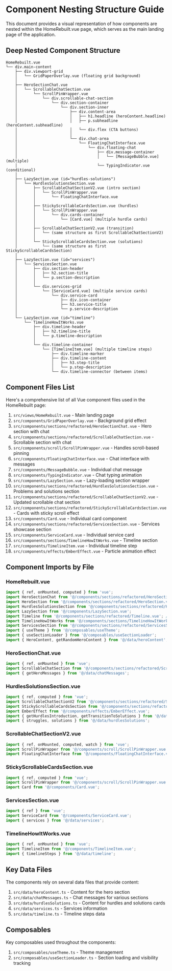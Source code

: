 # Component Nesting Structure Guide

This document provides a visual representation of how components are nested within the HomeRebuilt.vue page, which serves as the main landing page of the application.

## Deep Nested Component Structure

```
HomeRebuilt.vue
└── div.main-content
    ├── div.viewport-grid
    │   └── GridPaperOverlay.vue (floating grid background)
    │
    ├── HeroSectionChat.vue
    │   └── ScrollableChatSection.vue
    │       └── ScrollPinWrapper.vue
    │           └── div.scrollable-chat-section
    │               └── div.section-container
    │                   └── div.section-inner
    │                       ├── div.content-area
    │                       │   ├── h1.headline (heroContent.headline)
    │                       │   ├── p.subheadline (heroContent.subheadline)
    │                       │   └── div.flex (CTA buttons)
    │                       │
    │                       └── div.chat-area
    │                           └── FloatingChatInterface.vue
    │                               └── div.floating-chat
    │                                   ├── div.message-container
    │                                   │   └── [MessageBubble.vue] (multiple)
    │                                   └── TypingIndicator.vue (conditional)
    │
    ├── LazySection.vue (id="hurdles-solutions")
    │   └── HurdlesSolutionsSection.vue
    │       ├── ScrollableChatSectionV2.vue (intro section)
    │       │   └── ScrollPinWrapper.vue
    │       │       └── FloatingChatInterface.vue
    │       │
    │       ├── StickyScrollableCardsSection.vue (hurdles)
    │       │   └── ScrollPinWrapper.vue
    │       │       └── div.cards-container
    │       │           └── [Card.vue] (multiple hurdle cards)
    │       │
    │       ├── ScrollableChatSectionV2.vue (transition)
    │       │   └── (same structure as first ScrollableChatSectionV2)
    │       │
    │       └── StickyScrollableCardsSection.vue (solutions)
    │           └── (same structure as first StickyScrollableCardsSection)
    │
    ├── LazySection.vue (id="services")
    │   └── ServicesSection.vue
    │       ├── div.section-header
    │       │   ├── h2.section-title
    │       │   └── p.section-description
    │       │
    │       └── div.services-grid
    │           └── [ServiceCard.vue] (multiple service cards)
    │               └── div.service-card
    │                   ├── div.icon-container
    │                   ├── h3.service-title
    │                   └── p.service-description
    │
    └── LazySection.vue (id="timeline")
        └── TimelineHowItWorks.vue
            ├── div.timeline-header
            │   ├── h2.timeline-title
            │   └── p.timeline-description
            │
            └── div.timeline-container
                └── [TimelineItem.vue] (multiple timeline steps)
                    ├── div.timeline-marker
                    ├── div.timeline-content
                    │   ├── h3.step-title
                    │   └── p.step-description
                    └── div.timeline-connector (between items)
```

## Component Files List

Here's a comprehensive list of all Vue component files used in the HomeRebuilt page:

1. `src/views/HomeRebuilt.vue` - Main landing page
2. `src/components/GridPaperOverlay.vue` - Background grid effect
3. `src/components/sections/refactored/HeroSectionChat.vue` - Hero section with chat
4. `src/components/sections/refactored/ScrollableChatSection.vue` - Scrollable section with chat
5. `src/components/scroll/ScrollPinWrapper.vue` - Handles scroll-based pinning
6. `src/components/FloatingChatInterface.vue` - Chat interface with messages
7. `src/components/MessageBubble.vue` - Individual chat message
8. `src/components/TypingIndicator.vue` - Chat typing animation
9. `src/components/LazySection.vue` - Lazy-loading section wrapper
10. `src/components/sections/refactored/HurdlesSolutionsSection.vue` - Problems and solutions section
11. `src/components/sections/refactored/ScrollableChatSectionV2.vue` - Updated scrollable chat section
12. `src/components/sections/refactored/StickyScrollableCardsSection.vue` - Cards with sticky scroll effect
13. `src/components/Card.vue` - Individual card component
14. `src/components/sections/refactored/ServicesSection.vue` - Services showcase section
15. `src/components/ServiceCard.vue` - Individual service card
16. `src/components/sections/TimelineHowItWorks.vue` - Timeline section
17. `src/components/TimelineItem.vue` - Individual timeline step
18. `src/components/effects/EmberEffect.vue` - Particle animation effect

## Component Imports by File

### HomeRebuilt.vue

```typescript
import { ref, onMounted, computed } from 'vue';
import HeroSectionChat from '@/components/sections/refactored/HeroSectionChat.vue';
import HeroSection from '@/components/sections/refactored/HeroSection.vue'; // Commented out in code
import HurdlesSolutionsSection from '@/components/sections/refactored/HurdlesSolutionsSection.vue';
import LazySection from '@/components/LazySection.vue';
import Timeline from '@/components/sections/refactored/Timeline.vue'; // Commented out in code
import TimelineHowItWorks from '@/components/sections/TimelineHowItWorks.vue';
import ServicesSection from '@/components/sections/refactored/ServicesSection.vue';
import { useTheme } from '@/composables/useTheme';
import { useSectionLoader } from '@/composables/useSectionLoader';
import { HeroContent, getRandomHeroContent } from '@/data/heroContent';
```

### HeroSectionChat.vue

```typescript
import { ref, onMounted } from 'vue';
import ScrollableChatSection from '@/components/sections/refactored/ScrollableChatSection.vue';
import { getHeroMessages } from '@/data/chatMessages';
```

### HurdlesSolutionsSection.vue

```typescript
import { ref, computed } from 'vue';
import ScrollableChatSectionV2 from '@/components/sections/refactored/ScrollableChatSectionV2.vue';
import StickyScrollableCardsSection from '@/components/sections/refactored/StickyScrollableCardsSection.vue';
import EmberEffect from '@/components/effects/EmberEffect.vue';
import { getHurdlesIntroduction, getTransitionToSolutions } from '@/data/chatMessages';
import { struggles, solutions } from '@/data/hurdlesSolutions';
```

### ScrollableChatSectionV2.vue

```typescript
import { ref, onMounted, computed, watch } from 'vue';
import ScrollPinWrapper from '@/components/scroll/ScrollPinWrapper.vue';
import FloatingChatInterface from '@/components/FloatingChatInterface.vue';
```

### StickyScrollableCardsSection.vue

```typescript
import { ref, computed } from 'vue';
import ScrollPinWrapper from '@/components/scroll/ScrollPinWrapper.vue';
import Card from '@/components/Card.vue';
```

### ServicesSection.vue

```typescript
import { ref } from 'vue';
import ServiceCard from '@/components/ServiceCard.vue';
import { services } from '@/data/services';
```

### TimelineHowItWorks.vue

```typescript
import { ref, onMounted } from 'vue';
import TimelineItem from '@/components/TimelineItem.vue';
import { timelineSteps } from '@/data/timeline';
```

## Key Data Files

The components rely on several data files that provide content:

1. `src/data/heroContent.ts` - Content for the hero section
2. `src/data/chatMessages.ts` - Chat messages for various sections
3. `src/data/hurdlesSolutions.ts` - Content for hurdles and solutions cards
4. `src/data/services.ts` - Services information
5. `src/data/timeline.ts` - Timeline steps data

## Composables

Key composables used throughout the components:

1. `src/composables/useTheme.ts` - Theme management
2. `src/composables/useSectionLoader.ts` - Section loading and visibility tracking